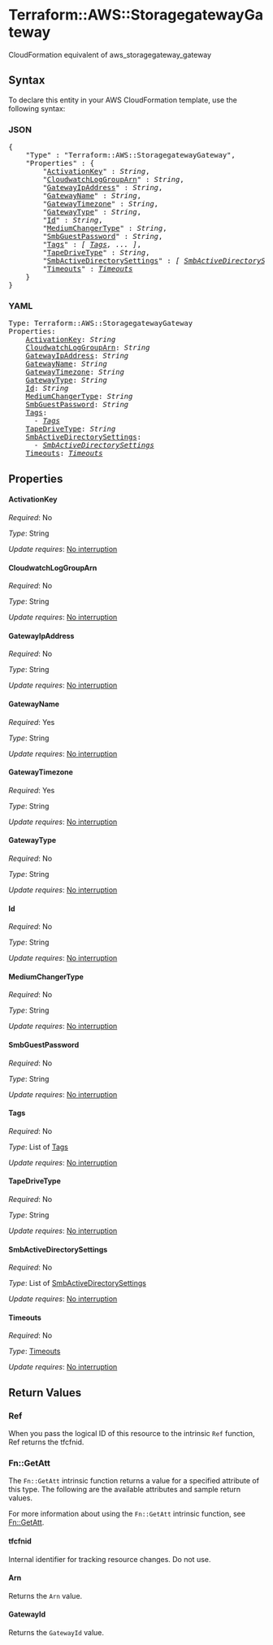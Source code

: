 # Terraform::AWS::StoragegatewayGateway

CloudFormation equivalent of aws_storagegateway_gateway

## Syntax

To declare this entity in your AWS CloudFormation template, use the following syntax:

### JSON

<pre>
{
    "Type" : "Terraform::AWS::StoragegatewayGateway",
    "Properties" : {
        "<a href="#activationkey" title="ActivationKey">ActivationKey</a>" : <i>String</i>,
        "<a href="#cloudwatchloggrouparn" title="CloudwatchLogGroupArn">CloudwatchLogGroupArn</a>" : <i>String</i>,
        "<a href="#gatewayipaddress" title="GatewayIpAddress">GatewayIpAddress</a>" : <i>String</i>,
        "<a href="#gatewayname" title="GatewayName">GatewayName</a>" : <i>String</i>,
        "<a href="#gatewaytimezone" title="GatewayTimezone">GatewayTimezone</a>" : <i>String</i>,
        "<a href="#gatewaytype" title="GatewayType">GatewayType</a>" : <i>String</i>,
        "<a href="#id" title="Id">Id</a>" : <i>String</i>,
        "<a href="#mediumchangertype" title="MediumChangerType">MediumChangerType</a>" : <i>String</i>,
        "<a href="#smbguestpassword" title="SmbGuestPassword">SmbGuestPassword</a>" : <i>String</i>,
        "<a href="#tags" title="Tags">Tags</a>" : <i>[ <a href="tags.md">Tags</a>, ... ]</i>,
        "<a href="#tapedrivetype" title="TapeDriveType">TapeDriveType</a>" : <i>String</i>,
        "<a href="#smbactivedirectorysettings" title="SmbActiveDirectorySettings">SmbActiveDirectorySettings</a>" : <i>[ <a href="smbactivedirectorysettings.md">SmbActiveDirectorySettings</a>, ... ]</i>,
        "<a href="#timeouts" title="Timeouts">Timeouts</a>" : <i><a href="timeouts.md">Timeouts</a></i>
    }
}
</pre>

### YAML

<pre>
Type: Terraform::AWS::StoragegatewayGateway
Properties:
    <a href="#activationkey" title="ActivationKey">ActivationKey</a>: <i>String</i>
    <a href="#cloudwatchloggrouparn" title="CloudwatchLogGroupArn">CloudwatchLogGroupArn</a>: <i>String</i>
    <a href="#gatewayipaddress" title="GatewayIpAddress">GatewayIpAddress</a>: <i>String</i>
    <a href="#gatewayname" title="GatewayName">GatewayName</a>: <i>String</i>
    <a href="#gatewaytimezone" title="GatewayTimezone">GatewayTimezone</a>: <i>String</i>
    <a href="#gatewaytype" title="GatewayType">GatewayType</a>: <i>String</i>
    <a href="#id" title="Id">Id</a>: <i>String</i>
    <a href="#mediumchangertype" title="MediumChangerType">MediumChangerType</a>: <i>String</i>
    <a href="#smbguestpassword" title="SmbGuestPassword">SmbGuestPassword</a>: <i>String</i>
    <a href="#tags" title="Tags">Tags</a>: <i>
      - <a href="tags.md">Tags</a></i>
    <a href="#tapedrivetype" title="TapeDriveType">TapeDriveType</a>: <i>String</i>
    <a href="#smbactivedirectorysettings" title="SmbActiveDirectorySettings">SmbActiveDirectorySettings</a>: <i>
      - <a href="smbactivedirectorysettings.md">SmbActiveDirectorySettings</a></i>
    <a href="#timeouts" title="Timeouts">Timeouts</a>: <i><a href="timeouts.md">Timeouts</a></i>
</pre>

## Properties

#### ActivationKey

_Required_: No

_Type_: String

_Update requires_: [No interruption](https://docs.aws.amazon.com/AWSCloudFormation/latest/UserGuide/using-cfn-updating-stacks-update-behaviors.html#update-no-interrupt)

#### CloudwatchLogGroupArn

_Required_: No

_Type_: String

_Update requires_: [No interruption](https://docs.aws.amazon.com/AWSCloudFormation/latest/UserGuide/using-cfn-updating-stacks-update-behaviors.html#update-no-interrupt)

#### GatewayIpAddress

_Required_: No

_Type_: String

_Update requires_: [No interruption](https://docs.aws.amazon.com/AWSCloudFormation/latest/UserGuide/using-cfn-updating-stacks-update-behaviors.html#update-no-interrupt)

#### GatewayName

_Required_: Yes

_Type_: String

_Update requires_: [No interruption](https://docs.aws.amazon.com/AWSCloudFormation/latest/UserGuide/using-cfn-updating-stacks-update-behaviors.html#update-no-interrupt)

#### GatewayTimezone

_Required_: Yes

_Type_: String

_Update requires_: [No interruption](https://docs.aws.amazon.com/AWSCloudFormation/latest/UserGuide/using-cfn-updating-stacks-update-behaviors.html#update-no-interrupt)

#### GatewayType

_Required_: No

_Type_: String

_Update requires_: [No interruption](https://docs.aws.amazon.com/AWSCloudFormation/latest/UserGuide/using-cfn-updating-stacks-update-behaviors.html#update-no-interrupt)

#### Id

_Required_: No

_Type_: String

_Update requires_: [No interruption](https://docs.aws.amazon.com/AWSCloudFormation/latest/UserGuide/using-cfn-updating-stacks-update-behaviors.html#update-no-interrupt)

#### MediumChangerType

_Required_: No

_Type_: String

_Update requires_: [No interruption](https://docs.aws.amazon.com/AWSCloudFormation/latest/UserGuide/using-cfn-updating-stacks-update-behaviors.html#update-no-interrupt)

#### SmbGuestPassword

_Required_: No

_Type_: String

_Update requires_: [No interruption](https://docs.aws.amazon.com/AWSCloudFormation/latest/UserGuide/using-cfn-updating-stacks-update-behaviors.html#update-no-interrupt)

#### Tags

_Required_: No

_Type_: List of <a href="tags.md">Tags</a>

_Update requires_: [No interruption](https://docs.aws.amazon.com/AWSCloudFormation/latest/UserGuide/using-cfn-updating-stacks-update-behaviors.html#update-no-interrupt)

#### TapeDriveType

_Required_: No

_Type_: String

_Update requires_: [No interruption](https://docs.aws.amazon.com/AWSCloudFormation/latest/UserGuide/using-cfn-updating-stacks-update-behaviors.html#update-no-interrupt)

#### SmbActiveDirectorySettings

_Required_: No

_Type_: List of <a href="smbactivedirectorysettings.md">SmbActiveDirectorySettings</a>

_Update requires_: [No interruption](https://docs.aws.amazon.com/AWSCloudFormation/latest/UserGuide/using-cfn-updating-stacks-update-behaviors.html#update-no-interrupt)

#### Timeouts

_Required_: No

_Type_: <a href="timeouts.md">Timeouts</a>

_Update requires_: [No interruption](https://docs.aws.amazon.com/AWSCloudFormation/latest/UserGuide/using-cfn-updating-stacks-update-behaviors.html#update-no-interrupt)

## Return Values

### Ref

When you pass the logical ID of this resource to the intrinsic `Ref` function, Ref returns the tfcfnid.

### Fn::GetAtt

The `Fn::GetAtt` intrinsic function returns a value for a specified attribute of this type. The following are the available attributes and sample return values.

For more information about using the `Fn::GetAtt` intrinsic function, see [Fn::GetAtt](https://docs.aws.amazon.com/AWSCloudFormation/latest/UserGuide/intrinsic-function-reference-getatt.html).

#### tfcfnid

Internal identifier for tracking resource changes. Do not use.

#### Arn

Returns the <code>Arn</code> value.

#### GatewayId

Returns the <code>GatewayId</code> value.

